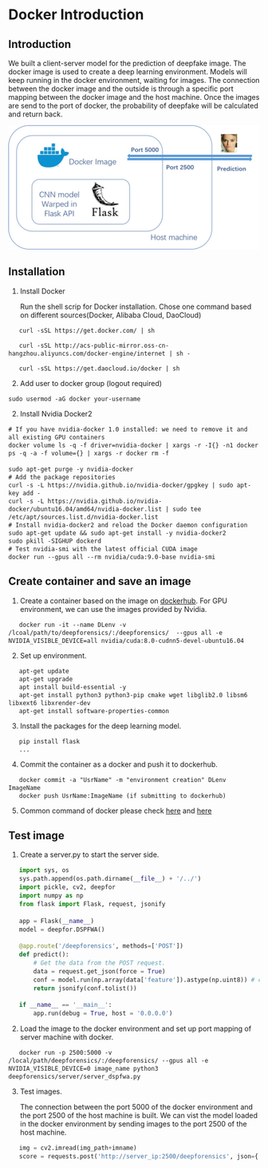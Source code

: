 # Docker Introduction

## Introduction

We built a client-server model for the prediction of deepfake image. The docker image is used to create a deep learning environment. Models will keep running in the docker environment, waiting for images.  The connection between the docker image and the outside is through a specific port mapping between the docker image and the host machine. Once the images are send to the port of docker, the probability of deepfake will be calculated and return back.

![docker](../assets/docker.jpg)

## Installation

1. Install Docker

   Run the shell scrip for Docker installation. Chose one command based on different sources(Docker,  Alibaba Cloud, DaoCloud)

```shell
   curl -sSL https://get.docker.com/ | sh
```

```shell
   curl -sSL http://acs-public-mirror.oss-cn-hangzhou.aliyuncs.com/docker-engine/internet | sh -
```

```shell
   curl -sSL https://get.daocloud.io/docker | sh
```

2. Add user to docker group (logout required)
```shell
sudo usermod -aG docker your-username
```

2. Install Nvidia Docker2

```shell
# If you have nvidia-docker 1.0 installed: we need to remove it and all existing GPU containers
docker volume ls -q -f driver=nvidia-docker | xargs -r -I{} -n1 docker
ps -q -a -f volume={} | xargs -r docker rm -f

sudo apt-get purge -y nvidia-docker
# Add the package repositories
curl -s -L https://nvidia.github.io/nvidia-docker/gpgkey | sudo apt-key add -
curl -s -L https://nvidia.github.io/nvidia-docker/ubuntu16.04/amd64/nvidia-docker.list | sudo tee /etc/apt/sources.list.d/nvidia-docker.list
# Install nvidia-docker2 and reload the Docker daemon configuration sudo apt-get update && sudo apt-get install -y nvidia-docker2
sudo pkill -SIGHUP dockerd
# Test nvidia-smi with the latest official CUDA image
docker run --gpus all --rm nvidia/cuda:9.0-base nvidia-smi
```

##  Create container and save an image

1. Create a container based on the image on [dockerhub](https://hub.docker.com/r/nvidia/cuda/tags). For GPU environment, we can use the images provided by Nvidia.


```shell
   docker run -it --name DLenv -v /lcoal/path/to/deepforensics/:/deepforensics/  --gpus all -e NVIDIA_VISIBLE_DEVICE=all nvidia/cuda:8.0-cudnn5-devel-ubuntu16.04
```

2. Set up environment.

```shell
   apt-get update
   apt-get upgrade
   apt install build-essential -y
   apt-get install python3 python3-pip cmake wget libglib2.0 libsm6 libxext6 libxrender-dev
   apt-get install software-properties-common
```

3. Install the packages for the deep learning model.

```shell
   pip install flask
   ...
```

4. Commit the container as a docker and push it to dockerhub.

```shell
   docker commit -a "UsrName" -m "environment creation" DLenv ImageName
   docker push UsrName:ImageName (if submitting to dockerhub)
```

5. Common command of docker please check [here](https://towardsdatascience.com/15-docker-commands-you-should-know-970ea5203421) and [here](https://www.digitalocean.com/community/tutorials/how-to-remove-docker-images-containers-and-volumes)

##  Test image

1. Create a server.py to start the server side.

```python
   import sys, os
   sys.path.append(os.path.dirname(__file__) + '/../')
   import pickle, cv2, deepfor
   import numpy as np
   from flask import Flask, request, jsonify

   app = Flask(__name__)
   model = deepfor.DSPFWA()

   @app.route('/deepforensics', methods=['POST'])
   def predict():
       # Get the data from the POST request.
       data = request.get_json(force = True)
       conf = model.run(np.array(data['feature']).astype(np.uint8)) # conf of fake
       return jsonify(conf.tolist())

   if __name__ == '__main__':
       app.run(debug = True, host = '0.0.0.0')
```

2. Load the image to the docker environment and set up port mapping of server machine with docker.

```
   docker run -p 2500:5000 -v /local/path/deepforensics/:/deepforensics/ --gpus all -e NVIDIA_VISIBLE_DEVICE=0 image_name python3 deepforensics/server/server_dspfwa.py
```

3. Test images.

   The connection between the port 5000 of the docker environment and the port 2500 of the host machine is built. We can vist the model loaded in the docker environment by sending images to the port 2500 of the host machine.

```python
   img = cv2.imread(img_path+imname)
   score = requests.post('http://server_ip:2500/deepforensics', json={'feature': img.tolist()})
```